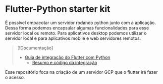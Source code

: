 # Flutter-Python starter kit

É possível empacotar um servidor rodando python junto com a aplicação. Dessa forma podemos encapsular algumas funcionalidades para esse servidor local ou remoto. Para aplicativos desktop podemos utilizar o servidor local e para aplicativos mobile e web servidores remotos.

> [!Documentação]
> - [Guia de integração do Flutter com Python](https://dev.to/maximsaplin/integrating-flutter-all-6-platforms-and-python-a-comprehensive-guide-4ipo)
>   - [Resumo e código da integração](https://github.com/maxim-saplin/flutter_python_starter)

Esse repositório foca na criação de um servidor GCP que o flutter irá fazer o acesso.